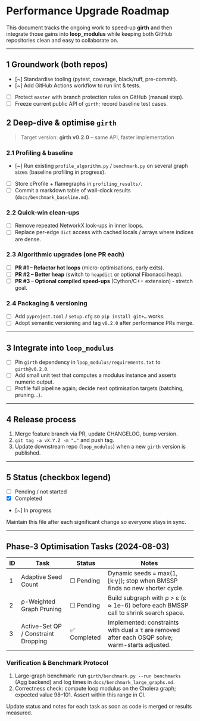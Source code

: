 # Performance Upgrade Roadmap

This document tracks the ongoing work to speed-up **girth** and then integrate those gains into **loop_modulus** while keeping both GitHub repositories clean and easy to collaborate on.

---
## 1  Groundwork (both repos)

- [~] Standardise tooling (pytest, coverage, black/ruff, pre-commit).
- [~] Add GitHub Actions workflow to run lint & tests.
- [ ] Protect `master` with branch protection rules on GitHub (manual step).
- [ ] Freeze current public API of `girth`; record baseline test cases.

## 2  Deep-dive & optimise `girth`

> Target version: **girth v0.2.0** – same API, faster implementation

### 2.1  Profiling & baseline
- [~] Run existing `profile_algorithm.py` / `benchmark.py` on several graph sizes (baseline profiling in progress).
- [ ] Store cProfile + flamegraphs in `profiling_results/`.
- [ ] Commit a markdown table of wall-clock results (`docs/benchmark_baseline.md`).

### 2.2  Quick-win clean-ups
- [ ] Remove repeated NetworkX look-ups in inner loops.
- [ ] Replace per-edge `dict` access with cached locals / arrays where indices are dense.

### 2.3  Algorithmic upgrades (one PR each)
- [ ] **PR #1 – Refactor hot loops** (micro-optimisations, early exits).
- [ ] **PR #2 – Better heap** (switch to `heapdict` or optional Fibonacci heap).
- [ ] **PR #3 – Optional compiled speed-ups** (Cython/C++ extension) ‑ stretch goal.

### 2.4  Packaging & versioning
- [ ] Add `pyproject.toml` / `setup.cfg` so `pip install git+…` works.
- [ ] Adopt semantic versioning and tag `v0.2.0` after performance PRs merge.

---
## 3  Integrate into `loop_modulus`

- [ ] Pin `girth` dependency in `loop_modulus/requirements.txt` to `girth@v0.2.0`.
- [ ] Add small unit test that computes a modulus instance and asserts numeric output.
- [ ] Profile full pipeline again; decide next optimisation targets (batching, pruning…).

---
## 4  Release process

1. Merge feature branch via PR, update CHANGELOG, bump version.
2. `git tag -a vX.Y.Z -m "…"` and push tag.
3. Update downstream repo (`loop_modulus`) when a new `girth` version is published.

---
## 5  Status (checkbox legend)

- [ ] Pending / not started
- [x] Completed
- [~] In progress

Maintain this file after each significant change so everyone stays in sync.

---
## Phase-3 Optimisation Tasks (2024-08-03)

| ID | Task | Status | Notes |
|----|------|--------|-------|
| 1 | Adaptive Seed Count | ☐ Pending | Dynamic seeds = max(1, ⌊k·γ⌋); stop when BMSSP finds no new shorter cycle. |
| 2 | ρ-Weighted Graph Pruning | ☐ Pending | Build subgraph with ρ > ε (ε ≈ 1e-6) before each BMSSP call to shrink search space. |
| 3 | Active-Set QP / Constraint Dropping | ✅ Completed | Implemented: constraints with dual ≤ τ are removed after each OSQP solve; warm-starts adjusted. |

### Verification & Benchmark Protocol
1. Large-graph benchmark: run `girth/benchmark.py --run benchmarks` (Agg backend) and log times in `docs/benchmark_large_graphs.md`.
2. Correctness check: compute loop modulus on the Cholera graph; expected value 98–101.  Assert within this range in CI.

Update status and notes for each task as soon as code is merged or results measured.

